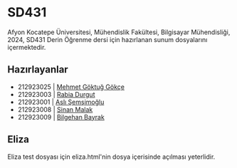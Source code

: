 # SD431

Afyon Kocatepe Üniversitesi, Mühendislik Fakültesi, Bilgisayar Mühendisliği, 2024, SD431 Derin Öğrenme dersi için hazırlanan sunum dosyalarını içermektedir.

## Hazırlayanlar
-  212923025 | [Mehmet Göktuğ Gökçe](https://www.linkedin.com/in/goktuggokce/)  
-  212923003 | [Rabia Durgut](https://www.linkedin.com/in/rabiadurgut)  
-  212923001 | [Aslı Şemşimoğlu](https://www.linkedin.com/in/aslisemsimoglu)  
-  212923008 | [Sinan Malak](https://www.linkedin.com/in/sinanmalak)  
-  212923009 | [Bilgehan Bayrak](https://www.linkedin.com/in/bilgehan-bayrak-b9a733225/)  

## Eliza
Eliza test dosyası için eliza.html'nin dosya içerisinde açılması yeterlidir.
